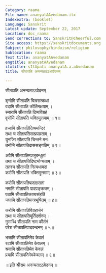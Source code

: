 ```yaml
---
Category: raama
File name: ananyatAAvedanam.itx
Indexextra: (booklet)
Language: Sanskrit
Latest update: September 22, 2017
Location: doc_raama
Send corrections to: Sanskrit@cheerful.com
Site access: https://sanskritdocuments.org
Subject: philosophy/hinduism/religion
Sublocation: raama
Text title: ananyatAAvedanam
engtitle: ananyatAAvedanam
itxtitle: sItApati ananyatA.a.aAvedanam
title: सीतापति अनन्यताऽऽआवेदनम्

---
```

  
 सीतापति अनन्यताऽऽवेदनम्   
  
शृणोमि सीतापति चित्रसत्कथां  
वदामि सीतापति कीर्तिमक्षयाम् ।  
स्मारामि सीतापति दिव्यविग्रहं  
वृणोमि सीतापति भक्तिमुत्तमाम् ॥ १॥  
  
व्रजामि सीतापतिदिव्यमन्दिरं  
तथा च सीतापतिसत्प्रपन्नताम् ।  
युनज्मि सीतापति चिन्तने मनः  
तनोमि सीतापतिदाससङ्गतिम् ॥ २॥  
  
अवैमि सीतापतिमञ्जुबन्धुतां  
तथा च सीतापतिदिष्टभोग्यताम् ।  
ततश्च सीतापति नित्यधामदां  
करोमि सीतापति भक्तिमुत्तमाम् ॥ ३॥  
  
करोमि सीतापतिपाददासतां  
नमामि सीतापति पादपङ्कजम् ।  
पठामि सीतापतिकाव्यसंहतिं  
जपामि सीतापतिमन्त्रभूषितम् ॥ ४॥  
  
करोमि सीतापतिविग्रहार्चनं  
तथा च सीतापतिमूर्तिदर्शनम् ।  
गुणाब्धि सीतापति नाम कीर्तनं  
परेश सीतापतिपादवन्दनम् ॥ ५॥  
  
भजामि सीतापतिमेव केवलं  
रटामि सीतापतिमेव केवलम् ।  
श्रयामि सीतापतिमेव केवलं  
प्रयामि सीतापतिमेवकेवलम् ॥ ६॥  
  
॥ इति श्रीराम अनन्यताऽऽवेदनम् ॥  
  
  
  
